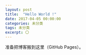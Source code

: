 ```yaml
---
layout: post
title:  "Hello World !"
date: 2017-04-05 00:00:00
categories: 未分类
tags: 未分类
excerpt: 〇
---
```


准备把博客搬到这里（GitHub Pages）。

